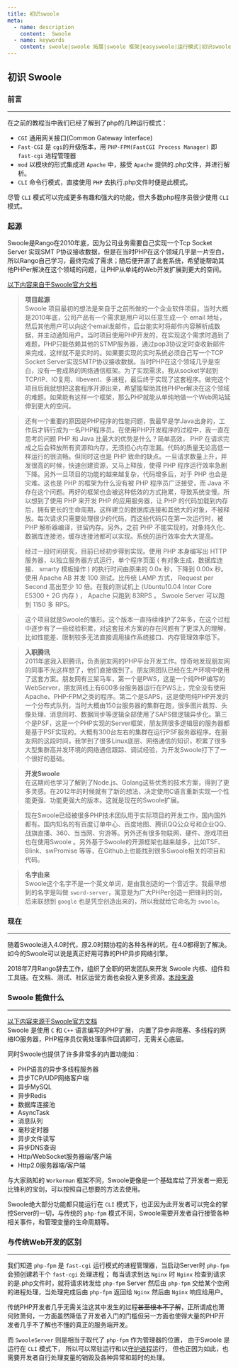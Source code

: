 ```yaml
---
title: 初识swoole
meta:
  - name: description
    content:  Swoole
  - name: keywords
    content: swoole|swoole 拓展|swoole 框架|easyswoole|运行模式|初识swoole
---
```

## 初识 Swoole

### 前言
------------

在之前的教程当中我们已经了解到了php的几种运行模式：

- `CGI`   通用网关接口(Common Gateway Interface)
- `Fast-CGI` 是 `cgi`的升级版本，用 `PHP-FPM(FastCGI Process Manager)` 即 `fast-cgi` 进程管理器
- `mod` 以模块的形式集成进 `Apache` 中，接受 `Apache` 提供的.php文件，并进行解析。
- `CLI` 命令行模式，直接使用 `PHP` 去执行.php文件时便是此模式。

尽管 `CLI` 模式可以完成更多有趣和强大的功能，但大多数php程序员很少使用 `CLI` 模式。

### 起源

Swoole是Rango在2010年底，因为公司业务需要自己实现一个Tcp Socket Server 实现SMT
P协议接收数据，但是在当时PHP在这个领域几乎是一片空白，所以Rango自己学习，最终完成了需求；随后便开源了此套系统，希望能帮助其他PHPer解决在这个领域的问题，让PHP从单纯的Web开发扩展到更大的空间。


[以下内容来自于Swoole官方文档](https://wiki.swoole.com/wiki/page/p-originate.html)

>**项目起源**  
Swoole 项目最初的想法是来自于之前所做的一个企业软件项目。当时大概是2010年底，公司产品有一个需求是用户可以任意生成一个 email 地址，然后其他用户可以向这个email发邮件，后台能实时将邮件内容解析成数据，并主动通知用户。当时项目使用PHP开发的，在实现这个需求时遇到了难题，PHP只能依赖其他的STMP服务器，通过pop3协议定时查收新邮件来完成，这样就不是实时的。如果要实现的实时系统必须自己写一个TCP Socket Server实现SMTP协议接收数据。当时PHP在这个领域几乎是空白，没有一套成熟的网络通信框架。为了实现需求，我从socket学起到TCP/IP、IO复用、libevent、多进程，最后终于实现了这套程序。做完这个项目后我就想把这套程序开源出来，希望能帮助其他PHPer解决在这个领域的难题。如果能有这样一个框架，那么PHP就能从单纯地做一个Web网站延伸到更大的空间。

>还有一个重要的原因是PHP程序的性能问题，我最早是学Java出身的，工作后才转行成为一名PHP程序员。在使用PHP开发程序的过程中，我一直在思考的问题 PHP 和 Java 比最大的优势是什么？简单高效， PHP 在请求完成之后会释放所有资源和内存，无须担心内存泄漏。代码的质量无论高低一样运行的很流畅。但同时这也是 PHP 致命的缺点。一旦请求数量上升，并发很高的时候，快速创建资源，又马上释放，使得 PHP 程序运行效率急剧下降。另外一旦项目的功能的越来越复杂，代码增多后，对于 PHP 也会是灾难。这也是 PHP 的框架为什么没有被 PHP 程序员广泛接受，而 Java 不存在这个问题。再好的框架也会被这种低效的方式拖累，导致系统变慢。所以想到了使用 PHP 来开发 PHP 的应用服务器，让 PHP 的代码加载到内存后，拥有更长的生命周期，这样建立的数据库连接和其他大的对象，不被释放。每次请求只需要处理很少的代码，而这些代码只在第一次运行时，被 PHP 解析器编译，驻留内存。另外，之前 PHP 不能实现的，对象持久化、数据库连接池，缓存连接池都可以实现。系统的运行效率会大大提高。

>经过一段时间研究，目前已经初步得到实现。使用 PHP 本身编写出 HTTP 服务器，以独立服务器方式运行，单个程序页面 ( 有对象生成，数据库连接、 smarty 模板操作 ) 的执行时间由原来的 0.0x 秒，下降到 0.00x 秒。使用 Apache AB 并发 100 测试。比传统 LAMP 方式， Request per Second 高出至少 10 倍。在我的测试机上 (Ubuntu10.04 Inter Core E5300 + 2G 内存 ) ， Apache 只跑到 83RPS 。 Swoole Server 可以跑到 1150 多 RPS。

>这个项目就是Swoole的雏形。这个版本一直持续维护了2年多，在这个过程中逐步有了一些经验积累，对这套技术方案的存在问题有了更深入的理解，比如性能差、限制较多无法直接调用操作系统接口、内存管理效率低下。

>**入职腾讯**  
2011年底我入职腾讯，负责朋友网的PHP平台开发工作。惊奇地发现朋友网的同事不光这样想了，他们直接做到了。朋友网团队已经在生产环境中使用了这套方案。朋友网有三架马车，第一个是PWS，这是一个纯PHP编写的WebServer，朋友网线上有600多台服务器运行在PWS上，完全没有使用Apache、PHP-FPM之类的程序。第二个是SAPS，这是使用纯PHP开发的一个分布式队列，当时大概由150台服务器的集群在跑，很多图片裁剪、头像处理、消息同时、数据同步等逻辑全部使用了SAPS做逻辑异步化。第三个是PSF，这是一个PHP实现的Server框架，朋友网很多逻辑层的服务器都是基于PSF实现的。大概有300台左右的集群在运行PSF服务器程序。在朋友网的这段时间，我学到了很多Linux底层、网络通信的知识，积累了很多大型集群高并发环境的网络通信跟踪、调试经验，为开发Swoole打下了一个很好的基础。

>**开发Swoole**  
在这期间也学习了解到了Node.js、Golang这些优秀的技术方案，得到了更多灵感。在2012年的时候就有了新的想法，决定使用C语言重新实现一个性能更强、功能更强大的版本。这就是现在的Swoole扩展。

>现在Swoole已经被很多PHP技术团队用于实际项目的开发工作，国内国外都有。国内知名的有百度订单中心、百度地图、腾讯QQ公众号和企业QQ、战旗直播、360、当当网、穷游等。另外还有很多物联网、硬件、游戏项目也在使用Swoole 。另外基于Swoole的开源框架也越来越多，比如TSF、Blink、swPromise 等等，在Github上也能找到很多Swoole相关的项目和代码。

>**名字由来**  
Swoole这个名字不是一个英文单词，是由我创造的一个音近字。我最早想到的名字是叫做 `sword-server`，寓意是为广大PHPer创造一把锋利的剑，后来联想到 `google` 也是凭空创造出来的，所以我就给它命名为 `swoole`。

### 现在
------------

随着Swoole进入4.0时代，原2.0时期协程的各种各样的坑，在4.0都得到了解决。
如今的Swoole可以说是真正好用可靠的PHP异步网络引擎。

2018年7月Rango辞去工作，组织了全职的研发团队来开发 Swoole 内核、组件和工具链。在文档、测试、社区运营方面也会投入更多资源。[本段来源](https://www.zhihu.com/question/278846763/answer/474698076)

### Swoole 能做什么
------

[以下内容来源于Swoole官方文档](https://wiki.swoole.com/)  
Swoole 是使用 `C` 和 `C++` 语言编写的PHP扩展， 内置了异步非阻塞、多线程的网络IO服务器，PHP程序员仅需处理事件回调即可，无需关心底层。

同时Swoole也提供了许多非常多的内置功能如：
- PHP语言的异步多线程服务器
- 异步TCP/UDP网络客户端
- 异步MySQL
- 异步Redis
- 数据库连接池
- AsyncTask
- 消息队列
- 毫秒定时器
- 异步文件读写
- 异步DNS查询
- Http/WebSocket服务器端/客户端
- Http2.0服务器端/客户端

与大家熟知的 `Workerman` 框架不同，Swoole更像是一个基础库给了开发者一把无比锋利的宝剑，可以按照自己想要的方法去使用。

Swoole绝大部分功能都只能运行在 `CLI` 模式下，也正因为此开发者可以完全的掌控Server的一切，与传统的 `php-fpm` 模式不同，Swoole需要开发者自行接管各种相关事件，和管理变量的生命周期等。

### 与传统Web开发的区别
-------

我们知道 `php-fpm` 是 `fast-cgi` 运行模式的进程管理器，当启动Server时 `php-fpm` 会预创建若干个 `fast-cgi` 处理进程；
每当请求到达 `Nginx` 时 `Nginx` 检查到请求的是.php文件时，就将请求转发给 `php-fpm` Server 然后由 `php-fpm` 交给某个空闲的进程处理，当处理完成后由 `php-fpm` 返回给 `Nginx` 然后由 `Nginx` 响应给用户。

传统PHP开发者几乎无需关注这其中发生的过程~~甚至根本不了解~~，正所谓成也萧何败萧何，一方面虽然降低了开发者入门的门槛但另一方面也使得大量的PHP开发者几乎不了解也不懂的真正的服务端开发。

而 `SwooleServer` 则是相当于取代了 `php-fpm` 作为管理器的位置， 由于Swoole 是运行在 `CLI` 模式下， 所以可以常驻运行和以[守护进程](../PHP/Multiprocess/deamon.md)运行， 但也正因为如此，也需要开发者自行处理变量的销毁及各种异常和超时的处理。
